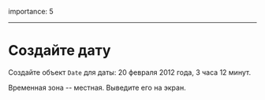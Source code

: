 importance: 5

---

# Создайте дату

Создайте объект `Date` для даты: 20 февраля 2012 года, 3 часа 12 минут.

Временная зона -- местная. Выведите его на экран.